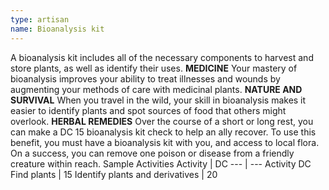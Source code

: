 ```yaml
---
type: artisan
name: Bioanalysis kit
---
```

A bioanalysis kit includes all of the necessary components to harvest and store plants, as well as identify their uses.
__MEDICINE__
Your mastery of bioanalysis improves your ability to treat illnesses and wounds by augmenting your methods of care with medicinal plants.
__NATURE AND SURVIVAL__
When you travel in the wild, your skill in bioanalysis makes it easier to identify plants and spot sources of food that others might overlook.
__HERBAL REMEDIES__
Over the course of a short or long rest, you can make a DC 15 bioanalysis kit check to help an ally recover. To use this benefit, you must have a bioanalysis kit with you, and access to local flora. On a success, you can remove one poison or disease from a friendly creature within reach.
Sample Activities
Activity | DC
--- | ---
Activity	DC
Find plants | 15
Identify plants and derivatives | 20
